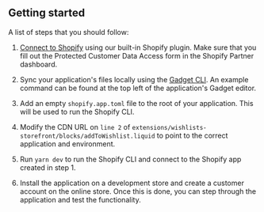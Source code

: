 ## Getting started

A list of steps that you should follow:

1. [Connect to Shopify](https://docs.gadget.dev/guides/tutorials/connecting-to-shopify#connecting-to-shopify) using our built-in Shopify plugin. Make sure that you fill out the Protected Customer Data Access form in the Shopify Partner dashboard.

2. Sync your application's files locally using the [Gadget CLI](https://docs.gadget.dev/guides/development-tools/cli). An example command can be found at the top left of the application's Gadget editor.

3. Add an empty `shopify.app.toml` file to the root of your application. This will be used to run the Shopify CLI.

4. Modify the CDN URL on `line 2` of `extensions/wishlists-storefront/blocks/addToWishlist.liquid` to point to the correct application and environment.

5. Run `yarn dev` to run the Shopify CLI and connect to the Shopify app created in step 1.

6. Install the application on a development store and create a customer account on the online store. Once this is done, you can step through the application and test the functionality.
